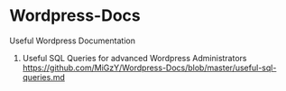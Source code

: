 # Wordpress-Docs
Useful Wordpress Documentation

1. Useful SQL Queries for advanced Wordpress Administrators<br>
https://github.com/MiGzY/Wordpress-Docs/blob/master/useful-sql-queries.md
